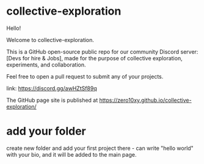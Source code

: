 # collective-exploration

Hello!

Welcome to collective-exploration.

This is a GitHub open-source public repo for our  community Discord server: [Devs for hire & Jobs], made for the purpose of collective exploration, experiments, and collaboration.

Feel free to open a pull request to submit any of your projects.

link: https://discord.gg/awHZtSf89q

The GitHub page site is published at https://zero10xy.github.io/collective-exploration/


# add your folder

create new folder and add your first project there - can write "hello world" with your bio, and it will be added to the main page.
